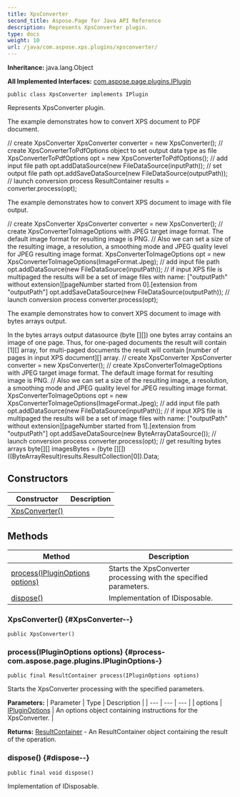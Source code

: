 ```yaml
---
title: XpsConverter
second_title: Aspose.Page for Java API Reference
description: Represents XpsConverter plugin.
type: docs
weight: 10
url: /java/com.aspose.xps.plugins/xpsconverter/
---
```

**Inheritance:**
java.lang.Object

**All Implemented Interfaces:**
[com.aspose.page.plugins.IPlugin](../../com.aspose.page.plugins/iplugin)
```
public class XpsConverter implements IPlugin
```

Represents XpsConverter plugin.

The example demonstrates how to convert XPS document to PDF document.

// create XpsConverter XpsConverter converter = new XpsConverter(); // create XpsConverterToPdfOptions object to set output data type as file XpsConverterToPdfOptions opt = new XpsConverterToPdfOptions(); // add input file path opt.addDataSource(new FileDataSource(inputPath)); // set output file path opt.addSaveDataSource(new FileDataSource(outputPath)); // launch conversion process ResultContainer results = converter.process(opt);

The example demonstrates how to convert XPS document to image with file output.

// create XpsConverter XpsConverter converter = new XpsConverter(); // create XpsConverterToImageOptions with JPEG target image format. The default image format for resulting image is PNG. // Also we can set a size of the resulting image, a resolution, a smoothing mode and JPEG quality level for JPEG resulting image format. XpsConverterToImageOptions opt = new XpsConverterToImageOptions(ImageFormat.Jpeg); // add input file path opt.addDataSource(new FileDataSource(inputPath)); // if input XPS file is multipaged the results will be a set of image files with name: ["outputPath" without extension][pageNumber started from 0].[extension from "outputPath"] opt.addSaveDataSource(new FileDataSource(outputPath)); // launch conversion process converter.process(opt);

The example demonstrates how to convert XPS document to image with bytes arrays output.

In the bytes arrays output datasource (byte [][]) one bytes array contains an image of one page. Thus, for one-paged documents the result will contain [1][] array, for multi-paged documents the result will contain [number of pages in input XPS document][] array. // create XpsConverter XpsConverter converter = new XpsConverter(); // create XpsConverterToImageOptions with JPEG target image format. The default image format for resulting image is PNG. // Also we can set a size of the resulting image, a resolution, a smoothing mode and JPEG quality level for JPEG resulting image format. XpsConverterToImageOptions opt = new XpsConverterToImageOptions(ImageFormat.Jpeg); // add input file path opt.addDataSource(new FileDataSource(inputPath)); // if input XPS file is multipaged the results will be a set of image files with name: ["outputPath" without extension][pageNumber started from 1].[extension from "outputPath"] opt.addSaveDataSource(new ByteArrayDataSource()); // launch conversion process converter.process(opt); // get resulting bytes arrays byte[][] imagesBytes = (byte [][]) ((ByteArrayResult)results.ResultCollection[0]).Data;
## Constructors

| Constructor | Description |
| --- | --- |
| [XpsConverter()](#XpsConverter--) |  |
## Methods

| Method | Description |
| --- | --- |
| [process(IPluginOptions options)](#process-com.aspose.page.plugins.IPluginOptions-) | Starts the XpsConverter processing with the specified parameters. |
| [dispose()](#dispose--) | Implementation of IDisposable. |
### XpsConverter() {#XpsConverter--}
```
public XpsConverter()
```


### process(IPluginOptions options) {#process-com.aspose.page.plugins.IPluginOptions-}
```
public final ResultContainer process(IPluginOptions options)
```


Starts the XpsConverter processing with the specified parameters.

**Parameters:**
| Parameter | Type | Description |
| --- | --- | --- |
| options | [IPluginOptions](../../com.aspose.page.plugins/ipluginoptions) | An options object containing instructions for the XpsConverter. |

**Returns:**
[ResultContainer](../../com.aspose.page.plugins/resultcontainer) - An ResultContainer object containing the result of the operation.
### dispose() {#dispose--}
```
public final void dispose()
```


Implementation of IDisposable.

